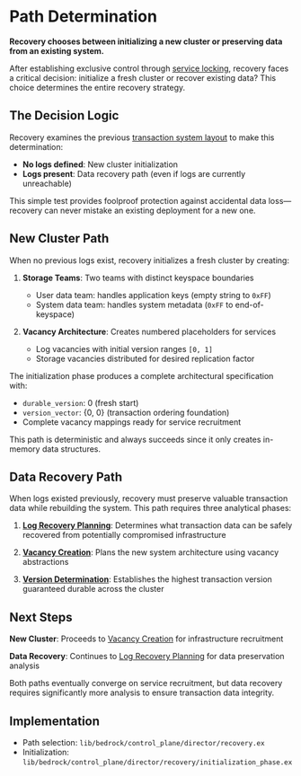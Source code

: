 # Path Determination

**Recovery chooses between initializing a new cluster or preserving data from an existing system.**

After establishing exclusive control through [service locking](service-locking.md), recovery faces a critical decision: initialize a fresh cluster or recover existing data? This choice determines the entire recovery strategy.

## The Decision Logic

Recovery examines the previous [transaction system layout](transaction-system-layout.md) to make this determination:

- **No logs defined**: New cluster initialization
- **Logs present**: Data recovery path (even if logs are currently unreachable)

This simple test provides foolproof protection against accidental data loss—recovery can never mistake an existing deployment for a new one.

## New Cluster Path

When no previous logs exist, recovery initializes a fresh cluster by creating:

1. **Storage Teams**: Two teams with distinct keyspace boundaries
   - User data team: handles application keys (empty string to `0xFF`)
   - System data team: handles system metadata (`0xFF` to end-of-keyspace)

2. **Vacancy Architecture**: Creates numbered placeholders for services
   - Log vacancies with initial version ranges `[0, 1]`
   - Storage vacancies distributed for desired replication factor

The initialization phase produces a complete architectural specification with:

- `durable_version`: 0 (fresh start)
- `version_vector`: {0, 0} (transaction ordering foundation)
- Complete vacancy mappings ready for service recruitment

This path is deterministic and always succeeds since it only creates in-memory data structures.

## Data Recovery Path

When logs existed previously, recovery must preserve valuable transaction data while rebuilding the system. This path requires three analytical phases:

1. **[Log Recovery Planning](log-recovery-planning.md)**: Determines what transaction data can be safely recovered from potentially compromised infrastructure

2. **[Vacancy Creation](vacancy-creation.md)**: Plans the new system architecture using vacancy abstractions

3. **[Version Determination](version-determination.md)**: Establishes the highest transaction version guaranteed durable across the cluster

## Next Steps

**New Cluster**: Proceeds to [Vacancy Creation](vacancy-creation.md) for infrastructure recruitment

**Data Recovery**: Continues to [Log Recovery Planning](log-recovery-planning.md) for data preservation analysis

Both paths eventually converge on service recruitment, but data recovery requires significantly more analysis to ensure transaction data integrity.

## Implementation

- Path selection: `lib/bedrock/control_plane/director/recovery.ex`
- Initialization: `lib/bedrock/control_plane/director/recovery/initialization_phase.ex`
